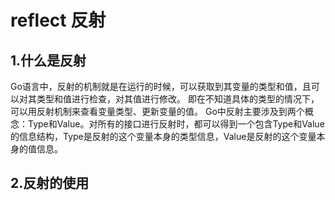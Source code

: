 # reflect 反射

## 1.什么是反射

Go语言中，反射的机制就是在运行的时候，可以获取到其变量的类型和值，且可以对其类型和值进行检查，对其值进行修改。
即在不知道具体的类型的情况下，可以用反射机制来查看变量类型、更新变量的值。
Go中反射主要涉及到两个概念：Type和Value。对所有的接口进行反射时，都可以得到一个包含Type和Value的信息结构，Type是反射的这个变量本身的类型信息，Value是反射的这个变量本身的值信息。

## 2.反射的使用
